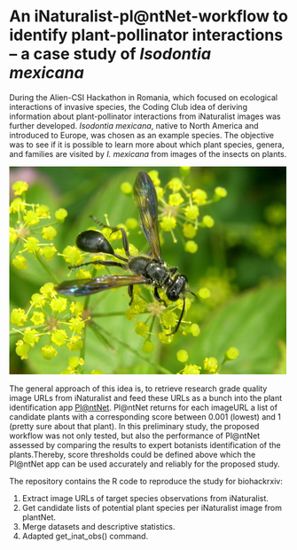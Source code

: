 # An iNaturalist-pl@ntNet-workflow to identify plant-pollinator interactions – a case study of *Isodontia mexicana*

During the Alien-CSI Hackathon in Romania, which focused on ecological interactions of invasive species, the Coding Club idea of deriving information about plant-pollinator interactions from iNaturalist images was further developed. *Isodontia mexicana*, native to North America and introduced to Europe, was chosen as an example species. The objective was to see if it is possible to learn more about which plant species, genera, and families are visited by *I. mexicana* from images of the insects on plants.

![A photograph of *Isodontia mexicana* visiting a flower, picture from iNaturalist (https://www.inaturalist.org/photos/173385904) from its invasive range in France. ©ahmedm, used under the CC-By license](data/Isomex_image.jpeg)

The general approach of this idea is, to retrieve research grade quality image URLs from iNaturalist and feed these URLs as a bunch into the plant identification app [Pl@ntNet](https://plantnet.org/en/). Pl@ntNet returns for each imageURL a list of candidate plants with a corresponding score between 0.001 (lowest) and 1 (pretty sure about that plant). In this preliminary study, the proposed workflow was not only tested, but also the performance of Pl@ntNet assessed by comparing the results to expert botanists identification of the plants.Thereby, score thresholds could be defined above which the Pl@ntNet app can be used accurately and reliably for the proposed study.

The repository contains the R code to reproduce the study for biohackrxiv:
1. Extract image URLs of target species observations from iNaturalist.
2. Get candidate lists of potential plant species per iNaturalist image from plantNet.
3. Merge datasets and descriptive statistics.
4. Adapted get_inat_obs() command.

